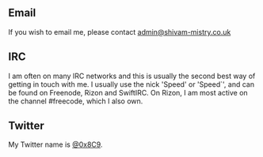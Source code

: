 ## Email

If you wish to email me, please contact admin@shivam-mistry.co.uk

## IRC

I am often on many IRC networks and this is usually the second best way of getting in 
touch with me. I usually use the nick 'Speed' or 'Speed`', and can be found on Freenode, Rizon and SwiftIRC.
On Rizon, I am most active on the channel \#freecode, which I also own.

## Twitter

My Twitter name is [@0x8C9](https://twitter.com/0x8C9).
